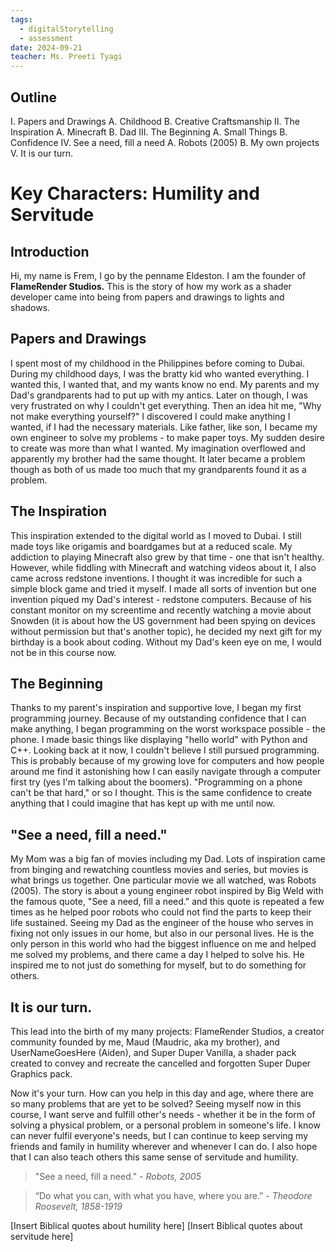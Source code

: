 ```yaml
---
tags:
  - digitalStorytelling
  - assessment
date: 2024-09-21
teacher: Ms. Preeti Tyagi
---
```

## Outline
I. Papers and Drawings
	A. Childhood
	B. Creative Craftsmanship
II. The Inspiration
	A. Minecraft
	B. Dad
III. The Beginning
	A. Small Things
	B. Confidence
IV. See a need, fill a need
	A. Robots (2005)
	B. My own projects
V. It is our turn.
# Key Characters: Humility and Servitude
## Introduction
Hi, my name is Frem, I go by the penname Eldeston. I am the founder of **FlameRender Studios.** This is the story of how my work as a shader developer came into being from papers and drawings to lights and shadows.
## Papers and Drawings
I spent most of my childhood in the Philippines before coming to Dubai. During my childhood days, I was the bratty kid who wanted everything. I wanted this, I wanted that, and my wants know no end. My parents and my Dad's grandparents had to put up with my antics. Later on though, I was very frustrated on why I couldn't get everything. Then an idea hit me, "Why not make everything yourself?" I discovered I could make anything I wanted, if I had the necessary materials. Like father, like son, I became my own engineer to solve my problems - to make paper toys. My sudden desire to create was more than what I wanted. My imagination overflowed and apparently my brother had the same thought. It later became a problem though as both of us made too much that my grandparents found it as a problem.
## The Inspiration
This inspiration extended to the digital world as I moved to Dubai. I still made toys like origamis and boardgames but at a reduced scale. My addiction to playing Minecraft also grew by that time - one that isn't healthy. However, while fiddling with Minecraft and watching videos about it, I also came across redstone inventions. I thought it was incredible for such a simple block game and tried it myself. I made all sorts of invention but one invention piqued my Dad's interest - redstone computers. Because of his constant monitor on my screentime and recently watching a movie about Snowden (it is about how the US government had been spying on devices without permission but that's another topic), he decided my next gift for my birthday is a book about coding. Without my Dad's keen eye on me, I would not be in this course now.
## The Beginning
Thanks to my parent's inspiration and supportive love, I began my first programming journey. Because of my outstanding confidence that I can make anything, I began programming on the worst workspace possible - the phone. I made basic things like displaying "hello world" with Python and C++. Looking back at it now, I couldn't believe I still pursued programming. This is probably because of my growing love for computers and how people around me find it astonishing how I can easily navigate through a computer first try (yes I'm talking about the boomers). "Programming on a phone can't be that hard," or so I thought. This is the same confidence to create anything that I could imagine that has kept up with me until now.
## "See a need, fill a need."
My Mom was a big fan of movies including my Dad. Lots of inspiration came from binging and rewatching countless movies and series, but movies is what brings us together. One particular movie we all watched, was Robots (2005). The story is about a young engineer robot inspired by Big Weld with the famous quote, "See a need, fill a need." and this quote is repeated a few times as he helped poor robots who could not find the parts to keep their life sustained. Seeing my Dad as the engineer of the house who serves in fixing not only issues in our home, but also in our personal lives. He is the only person in this world who had the biggest influence on me and helped me solved my problems, and there came a day I helped to solve his. He inspired me to not just do something for myself, but to do something for others.
## It is our turn.
This lead into the birth of my many projects: FlameRender Studios, a creator community founded by me, Maud (Maudric, aka my brother), and UserNameGoesHere (Aiden), and Super Duper Vanilla, a shader pack created to convey and recreate the cancelled and forgotten Super Duper Graphics pack.

Now it's your turn. How can you help in this day and age, where there are so many problems that are yet to be solved? Seeing myself now in this course, I want serve and fulfill other's needs - whether it be in the form of solving a physical problem, or a personal problem in someone's life. I know can never fulfil everyone's needs, but I can continue to keep serving my friends and family in humility wherever and whenever I can do. I also hope that I can also teach others this same sense of servitude and humility.

> "See a need, fill a need."
> *- Robots, 2005*

> “Do what you can, with what you have, where you are.”
> *- Theodore Roosevelt, 1858-1919*

[Insert Biblical quotes about humility here]
[Insert Biblical quotes about servitude here]